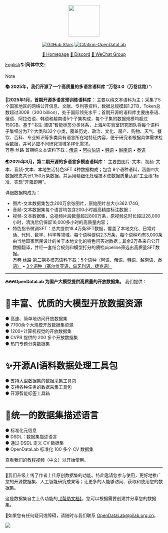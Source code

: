 <div align="center">
<p style="text-align: center;">
  <img src="https://github.com/opendatalab/opendatalab-datasets/blob/main/%E9%A1%B6%E4%BC%9A%E9%A1%B6%E5%88%8A%E6%95%B0%E6%8D%AE%E9%9B%86/ECCV/img/Datalab_Logo_2230x580.png?raw=true" height="100" style="display: block; margin-left: auto; margin-right: auto;">
  <br>
  <a href="https://github.com/opendatalab?tab=stars">
  <img  alt="GitHub Stars" src="https://img.shields.io/github/stars/opendatalab?style=social" /><a/>
  <a href="https://arxiv.org/abs/2407.13773">
  <img alt="Citation-OpenDataLab"src="https://img.shields.io/badge/Citation-OpenDataLab-red?logo=arxiv"  />
  </a>
  
  <a href="https://opendatalab.com/">🏡 Homepage</a>
</a>
  <a href="https://discord.gg/Tdedn9GTXq">👋 Discord</a>
</a>
  <a href="https://mineru.space/common/qun/?qid=362634">💬 WeChat Group</a>
</a>
</p>
</div>

[English](https://github.com/opendatalab)🌎|**简体中文**🀄

> [!NOTE] 
><b> 📚 2025年，我们开源了一个高质量的多语言语料库 “万卷3.0（万卷丝路）”:</b>
> <br>
> <br>
>**🧾2025年1月，首期开源多语言预训练语料库**：
> 主要以纯文本语料为主；采集了5个国家地区的网络公开信息、文献、专利等资料，数据总规模超1.2TB，Token总数超过300B（300 billion），处于国际领先水平；首期开源的语料库主要由泰语、俄语、阿拉伯语、韩语和越南语5个子集构成，每个子集的数据规模均超过150GB。基于“书生·浦语”智能标签分类体系，上海AI实验室研究团队将每个语料子集细分为7个大类和32个小类，覆盖历史、政治、文化、房产、购物、天气、餐饮、百科、专业知识等多类具有语言所在地特征内容，便于研究者根据具体需求检索数据，并可适应不同研究领域多样化需求。
> <br>
> 万卷·丝路 首期纯文本语料下载：[俄语](https://opendatalab.com/OpenDataLab/WanJuan-Russian) • [阿拉伯语](https://opendatalab.com/OpenDataLab/WanJuan-Arabic) • [韩语](https://opendatalab.com/OpenDataLab/WanJuan-Korean) • [越南语](https://opendatalab.com/OpenDataLab/WanJuan-Vietnamese) •  [泰语](https://opendatalab.com/OpenDataLab/WanJuan-Thai) 
><br>
><br>
> **🌏2025年3月，第二期开源的多语言多模态语料库**：
> 主要由图片-文本、视频-文本、音频-文本、本地生活特色SFT 4种数据构成；包含 8个语种语料，涵盖四大数据模态共计1,150万条数据，并运用精细化处理技术使数据质量达到“工业级”标准，实现“开箱即用”。
> 
> 详细数据构成为：
>- 图片-文本数据集包含200万余张图片，原始图片总大小362.174G;
>- 音频-文本数据集每个语言均包含200小时超高精度标注数据；
>- 视频-文本数据集，总视频片段数量超过800万条，原视频总时长超过28,000小时，清洗后仍保留16,000多小时的高质量内容；
>- 特色指令微调SFT：总共提供18.4万条SFT数据，覆盖了本地文化、日常对话、代码、数学、科学等领域。每个语种提供2.3万条，每个语种均有3,000条由当地国家居民设计的关于本地文化的特色问答对数据；其余2万条来自公开数据翻译，并经一套结合规则和模型打分的质检pipeline筛选出高质量SFT数据。
> <br>万卷·丝路 第二期多模态语料下载：[5个语种（阿语、俄语、韩语、越南语、泰语）](https://opendatalab.com/OpenDataLab/WanJuanSiLu2O) • [3个语种（塞尔维亚语、匈牙利语、捷克语）](https://opendatalab.com/OpenDataLab/WanJuanSiLu2)

---
**🔥🔥🔥OpenDataLab 为国产大模型提供高质量的开放数据集。** 我们提供：

# 🌟丰富、优质的大模型开放数据资源
● 高速、简单地访问开放数据集  
● 7700余个大规模开放数据集资源  
● 1200+计算机视觉的开放数据集  
● CVPR 提供的 200 多个开放数据集  
● 热门专题分类数据集

# ✨开源AI语料数据处理工具包
● 支持大型数据集的数据采集工具包  
● 支持各种任务的数据采集工具包  
● 开源智能标签工具箱


# 💫统一的数据集描述语言
● 标准化元信息  
● DSDL：数据集描述语言  
● 通过 DSDL 定义 CV 数据集  
● OpenDataLab 标准化 100 多个 CV 数据集

查看我们的[教程视频](https://www.youtube.com/watch?v=LjbRt7uddyw)（中文）以开始使用。

---

📣我们升级上线了作者上传原创数据集的功能。特此邀请您参与使用，更好地推广您的开源数据集、人工智能研究成果等；让更多的人能够访问、获取和使用您的数据集。

这是数据集自主上传功能的[【帮助文档】](https://github.com/opendatalab/opendatalab-datasets/blob/main/%E5%B8%AE%E5%8A%A9%E6%96%87%E6%A1%A3.md)，您可以根据需要创建并分享您的数据集。

📧如果您有任何疑问或障碍，请随时与我们联系  <a href="mailto:OpenDataLab@pjlab.org.cn">OpenDataLab@pjlab.org.cn</a>。

[![](https://mmbiz.qpic.cn/sz_mmbiz_png/7yjDpC9UfD6e5eWSibnQrIropE0SAlKp9VMDyx12T8s3B9Ziam6UEun6NmRk9082qlSyFVDEcnMvbxIoEpcykNWw/640?wx_fmt=png&wxfrom=5&wx_lazy=1&wx_co=1)](https://opendatalab.com/create?source=R2l0aHVi)
